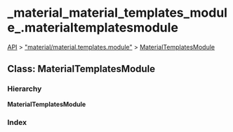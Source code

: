 # \_material\_material\_templates\_module\_.materialtemplatesmodule

[API](../../api-1.md) &gt; ["material/material.templates.module"](../modules/_material_material_templates_module_.md) &gt; [MaterialTemplatesModule](_material_material_templates_module_.materialtemplatesmodule.md)

## Class: MaterialTemplatesModule

### Hierarchy

**MaterialTemplatesModule**

### Index

